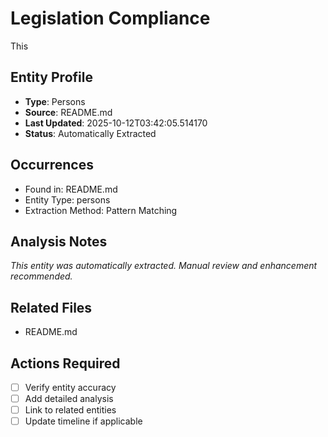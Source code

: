 # Legislation Compliance

This

## Entity Profile
- **Type**: Persons
- **Source**: README.md
- **Last Updated**: 2025-10-12T03:42:05.514170
- **Status**: Automatically Extracted

## Occurrences
- Found in: README.md
- Entity Type: persons
- Extraction Method: Pattern Matching

## Analysis Notes
*This entity was automatically extracted. Manual review and enhancement recommended.*

## Related Files
- README.md

## Actions Required
- [ ] Verify entity accuracy
- [ ] Add detailed analysis
- [ ] Link to related entities
- [ ] Update timeline if applicable
